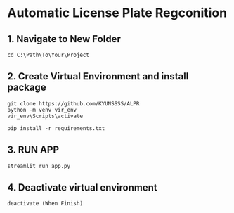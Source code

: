 # Automatic License Plate Regconition

## 1. Navigate to New Folder
    cd C:\Path\To\Your\Project
## 2. Create Virtual Environment and install package
    git clone https://github.com/KYUNSSSS/ALPR
    python -m venv vir_env
    vir_env\Scripts\activate
    
    pip install -r requirements.txt
    

## 3. RUN APP
    streamlit run app.py
## 4. Deactivate virtual environment
    deactivate (When Finish)





